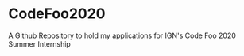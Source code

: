 # CodeFoo2020
A Github Repository to hold my applications for IGN's Code Foo 2020 Summer Internship
